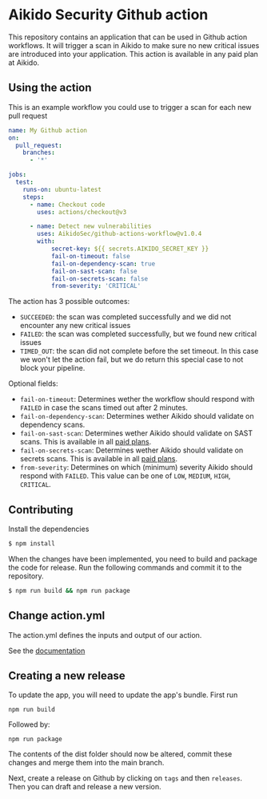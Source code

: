 # Aikido Security Github action

This repository contains an application that can be used in Github action workflows. It will trigger a scan in Aikido to make sure no new critical issues are introduced into your application. This action is available in any paid plan at Aikido.

## Using the action

This is an example workflow you could use to trigger a scan for each new pull request

```yaml
name: My Github action
on:
  pull_request:
    branches:
      - '*'

jobs:
  test:
    runs-on: ubuntu-latest
    steps:
      - name: Checkout code
        uses: actions/checkout@v3

      - name: Detect new vulnerabilities
        uses: AikidoSec/github-actions-workflow@v1.0.4
        with:
            secret-key: ${{ secrets.AIKIDO_SECRET_KEY }}
            fail-on-timeout: false
            fail-on-dependency-scan: true
            fail-on-sast-scan: false
            fail-on-secrets-scan: false
            from-severity: 'CRITICAL'
```

The action has 3 possible outcomes: 
- `SUCCEEDED`: the scan was completed successfully and we did not encounter any new critical issues
- `FAILED`: the scan was completed successfully, but we found new critical issues
- `TIMED_OUT`: the scan did not complete before the set timeout. In this case we won't let the action fail, but we do return this special case to not block your pipeline.

Optional fields:
- `fail-on-timeout`: Determines wether the workflow should respond with `FAILED` in case the scans timed out after 2 minutes.
- `fail-on-dependency-scan`: Determines wether Aikido should validate on dependency scans.
- `fail-on-sast-scan`: Determines wether Aikido should validate on SAST scans. This is available in all [paid plans](https://www.aikido.dev/pricing).
- `fail-on-secrets-scan`: Determines wether Aikido should validate on secrets scans. This is available in all [paid plans](https://www.aikido.dev/pricing).
- `from-severity`: Determines on which (minimum) severity Aikido should respond with `FAILED`. This value can be one of `LOW`, `MEDIUM`, `HIGH`, `CRITICAL`.

## Contributing

Install the dependencies  
```bash
$ npm install
```

When the changes have been implemented, you need to build and package the code for release. Run the following commands and commit it to the repository.
```bash
$ npm run build && npm run package
```

## Change action.yml

The action.yml defines the inputs and output of our action.

See the [documentation](https://help.github.com/en/articles/metadata-syntax-for-github-actions)

## Creating a new release

To update the app, you will need to update the app's bundle. First run
```shell
npm run build
```
Followed by:
```shell
npm run package
```
The contents of the dist folder should now be altered, commit these changes and merge them into the main branch.

Next, create a release on Github by clicking on `tags` and then `releases`. Then you can draft and release a new version.
